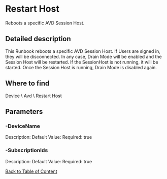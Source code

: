 # Restart Host

Reboots a specific AVD Session Host.

## Detailed description
This Runbook reboots a specific AVD Session Host. If Users are signed in, they will be disconnected. In any case, Drain Mode will be enabled and the Session Host will be restarted.
If the SessionHost is not running, it will be started. Once the Session Host is running, Drain Mode is disabled again.

## Where to find
Device \ Avd \ Restart Host

## Parameters
### -DeviceName
Description: 
Default Value: 
Required: true

### -SubscriptionIds
Description: 
Default Value: 
Required: true


[Back to Table of Content](../../../README.md)

